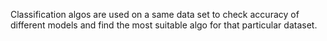 Classification algos are used on a same data set to check accuracy of different models and find the most suitable algo for that particular dataset.

